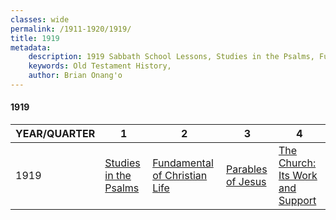```yaml
---
classes: wide
permalink: /1911-1920/1919/
title: 1919
metadata:
    description: 1919 Sabbath School Lessons, Studies in the Psalms, Fundamental of Christian Life, Parables of Jesus, The Church; Its Work and Support
    keywords: Old Testament History,
    author: Brian Onang'o
---
```


#### 1919

YEAR/QUARTER |   1  | 2| 3| 4
-------------|------------|---|--|---
1919   |  [Studies in the Psalms](/1911-1920/1919/quarter1) | [Fundamental of Christian Life](/1911-1920/1919/quarter2) | [Parables of Jesus](/1911-1920/1919/quarter3) | [The Church: Its Work and Support](/1911-1920/1919/quarter4) |
 